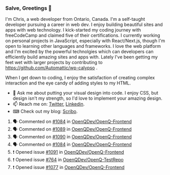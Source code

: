 ### Salve, Greetings 👋

I'm Chris, a web developer from Ontario, Canada. I'm a self-taught developer pursuing a career in web dev. I enjoy building beautiful sites and apps with web technology.
I kick-started my coding journey with freeCodeCamp and claimed five of their certifications.  I currently working on personal projects in JavaScript, especially with React/Next.js, though I'm open to learning other languages and frameworks. I love the web platform and I'm excited by the powerful technolgies which can developers can efficiently build amazing sites and apps with. Lately I've been getting my feet wet with larger projects by contributing to https://github.com/Automattic/wp-calypso .

When I get down to coding, I enjoy the satisfaction of creating complex interaction and the eye candy of adding styles to my HTML. 

- 💬 Ask me about putting your visual design into code. I enjoy CSS, but design isn't my strength, so I'd love to implement your amazing design.
- 📫 Reach me on: [Twitter](https://twitter.com/Christo28120856), [Linkedin](https://www.linkedin.com/in/christopher-stevers-07b9a5204/).
- ⌨ Check out my blog: [Scribo](https://christopherstevers.cf).
<!--
**Christopher-Stevers/Christopher-Stevers** is a ✨ _special_ ✨ repository because its `README.md` (this file) appears on your GitHub profile.

Here are some ideas to get you started:

- 🔭 I’m currently working on ...
- 🌱 I’m currently learning ...
- 👯 I’m looking to collaborate on ...
- 🤔 I’m looking for help with ...
- 😄 Pronouns: ...
- ⚡ Fun fact: ...
-->

<!--START_SECTION:activity-->
1. 🗣 Commented on [#1084](https://github.com/OpenQDev/OpenQ-Frontend/issues/1084) in [OpenQDev/OpenQ-Frontend](https://github.com/OpenQDev/OpenQ-Frontend)
2. 🗣 Commented on [#1089](https://github.com/OpenQDev/OpenQ-Frontend/issues/1089) in [OpenQDev/OpenQ-Frontend](https://github.com/OpenQDev/OpenQ-Frontend)
3. 🗣 Commented on [#1090](https://github.com/OpenQDev/OpenQ-Frontend/issues/1090) in [OpenQDev/OpenQ-Frontend](https://github.com/OpenQDev/OpenQ-Frontend)
4. 🗣 Commented on [#1084](https://github.com/OpenQDev/OpenQ-Frontend/issues/1084) in [OpenQDev/OpenQ-Frontend](https://github.com/OpenQDev/OpenQ-Frontend)
5. ❗️ Opened issue [#1091](https://github.com/OpenQDev/OpenQ-Frontend/issues/1091) in [OpenQDev/OpenQ-Frontend](https://github.com/OpenQDev/OpenQ-Frontend)
6. ❗️ Opened issue [#764](https://github.com/OpenQDev/OpenQ-TestRepo/issues/764) in [OpenQDev/OpenQ-TestRepo](https://github.com/OpenQDev/OpenQ-TestRepo)
7. ❗️ Opened issue [#1077](https://github.com/OpenQDev/OpenQ-Frontend/issues/1077) in [OpenQDev/OpenQ-Frontend](https://github.com/OpenQDev/OpenQ-Frontend)
<!--END_SECTION:activity-->
